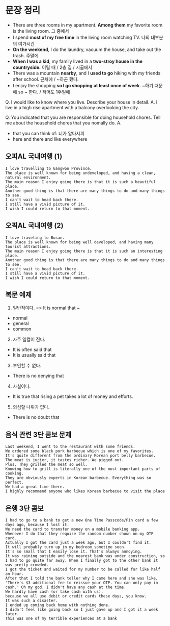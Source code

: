 # 문장 정리
- There are three rooms in my apartment. **Among them** my favorite room is the living room. 그 중에서
- I spend **most of my free time** in the living room watching TV. 나의 대부분의 여가시간
- **On the weekend**, I do the laundry, vacuum the house, and take out the trash. 주말에
- **When I was a kid**, my family lived in a **two-stroy house** **in the countryside.** 어릴 때 / 2층 집 / 시골에서
- There was a mountain **nearby**, and I **used to go** hiking with my friends after school. 근처에 / ~하곤 했다.
- I enjoy the shopping **so I go shopping** **at least once of week**. ~하기 때문에 so ~ 한다. / 적어도 1주일에 


Q. I would like to know where you live. Describe your house in detail.
A. I live in a high rise apartment with a balcony overlooking the city.

Q. You indicated that you are responsible for doing household chores. Tell me about the household chores that you nomally do.
A. 

- that you can think of: 너가 알다시피
- here and there and like everywhere

## 오피AL 국내여행 (1)
```
I love travelling to Gangwon Province.
The place is well known for being undeveloped, and having a clean, natural environment. 
The main reason I enjoy going there is that it is such a beautiful place. 
Another good thing is that there are many things to do and many things to see.
I can't wait to head back there. 
I still have a vivid picture of it.
I wish I could return to that moment.
```

## 오픽AL 국내여행 (2)
```
I love traveling to Busan.
The place is well known for being well developed, and having many tourist attractions. 
The main reason I enjoy going there is that it is such an interesting place. 
Another good thing is that there are many things to do and many things to see.
I can't wait to head back there. 
I still have a vivid picture of it.
I wish I could return to that moment.
```

## 복문 예제
1. 일반적이다. => It is normal that ~
- normal
- general
- common
2. 자주 일컬어 진다.
- It is often said that
- It is usually said that
3. 부인할 수 없다.
- There is no denying that
4. 사실이다.
- It is true that rising a pet takes a lot of money and efforts.
5. 의심할 나위가 없다.
- There is no doubt that

## 음식 관련 3단 콤보 문제
```
Last weekend, I went to the restaurant with some friends.
We ordered some black pork barbecue which is one of my favorites.
It's quite different from the ordinary Korean port belly barbecue.
The meat is jucier, it tastes richer. We pigged out.
Plus, They grilled the meat so well.
Knowing how to grill is literally one of the most important parts of cooking.
They are obviously experts in Korean barbecue. Everything was so perfect.
We had a great time there.
I highly recommend anyone who likes Korean barbecue to visit the place
```

## 은행 3단 콤보
```
I had to go to a bank to get a new One Time Passcode/Pin card a few days ago, because I lost it.
We need the card to transfer money on a mobile banking app.
Whenever I do that they require the random number shown on my OTP card.
Actually I got the card just a week ago, but I couldn't find it.
It will probably turn up in my bedroom sometime soon.
It's so small that I easily lose it. That's always annoying.
It was raining outside and the nearest bank was under construction, so I had to go quite far away. When I finally got to the other bank it was pretty crowded.
I got the ticket and waited for my number to be called for like half an hour.
After that I told the bank teller why I came here and she was like,
'There's $3 additional fee to reissue your OTP. You can only pay in cash.' Oh my god. I didn't have any cash at the time.
We hardly have cash (or take cash with us),
because we all use debit or credit cards these days, you know.
It was such a disaster.
I ended up coming back home with nothing done.
I didn't feel like going back so I just gave up and I got it a week later.
This was one of my terrible experiences at a bank
```
